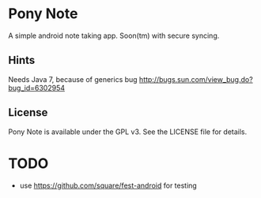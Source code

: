 # Pony Note

A simple android note taking app. Soon(tm) with secure syncing.

## Hints

Needs Java 7, because of generics bug http://bugs.sun.com/view_bug.do?bug_id=6302954

## License

Pony Note is available under the GPL v3. See the LICENSE file for details.

# TODO

* use https://github.com/square/fest-android for testing